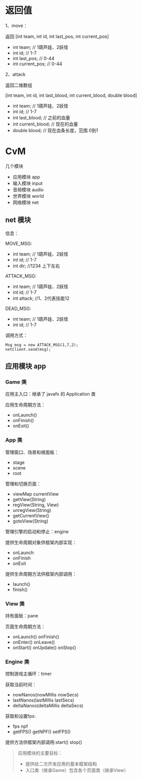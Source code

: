 # 返回值

1、move：

返回 [int team, int id, int last_pos, int current_pos]

- int team; // 1葫芦娃、2妖怪
- int id; // 1-7
- int last_pos; // 0-44
- int current_pos; // 0-44

2、attack

返回二维数组

[int team, int id, int last_blood, int current_blood, double blood]

- int team; // 1葫芦娃、2妖怪
- int id; // 1-7
- int last_blood; // 之前的血量
- int current_blood; // 现在的血量
- double blood; // 现在血条长度，范围 0到1

# CvM


几个模块

- 应用模块 app
- 输入模块 input
- 音频模块 audio
- 世界模块 world
- 网络模块 net

## net 模块

信息：

MOVE_MSG:
- int team; // 1葫芦娃、2妖怪
- int id; // 1-7
- int dir; //1234 上下左右

ATTACK_MSG:
- int team; // 1葫芦娃、2妖怪
- int id; // 1-7
- int attack; //1、2代表技能12

DEAD_MSG:
- int team; // 1葫芦娃、2妖怪
- int id; // 1-7

调用方式：

```
Msg msg = new ATTACK_MSG(1,7,2);
netClient.send(msg);
```

## 应用模块 app

### Game 类

应用主入口：继承了 javafx 的 Application 类

应用生命周期方法： 
- onLaunch() 
- onFinish() 
- onExit()

### App 类

管理窗口、场景和根面板：
- stage 
- scene 
- root

管理和切换页面：
- viewMap currentView
- getView(String)
- regView(String, View)
- unregView(String)
- getCurrentView()
- gotoView(String)

管理引擎的启动和停止：engine

提供生命周期对象供框架内部实现：
- onLaunch
- onFinish
- onExit

提供生命周期方法供框架内部调用：
- launch()
- finish()

### View 类

持有面板：pane

页面生命周期方法：
- onLaunch() onFinish()
- onEnter() onLeave()
- onStart() onUpdate() onStop()

### Engine 类

控制游戏主循环：timer

获取当前时间：
- nowNanos(nowMillis nowSecs)
- lastNanos(lastMillis lastSecs)
- deltaNanos(deltaMillis deltaSecs)

获取和设置fps:
- fps npf
- getFPS() getNPF() setFPS()

提供方法供框架内部调用:start() stop()


> 应用模块的主要目标：
> - 提供给二次开发应用的基本框架结构
> - 入口类（继承Game）包含各个页面类（继承View）
